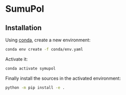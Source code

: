 # SumuPol

## Installation 

Using [conda](https://docs.conda.io/en/latest/miniconda.html), create a new environment:

````bash
conda env create -f conda/env.yaml
````

Activate it:
````bash
conda activate symupol
````

Finally install the sources in the activated environment:

````bash
python -m pip install -e .
````

